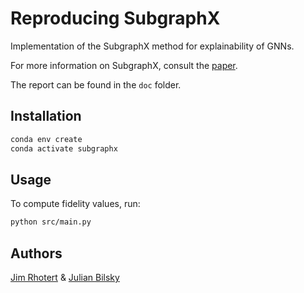 # Reproducing SubgraphX

Implementation of the SubgraphX method for explainability of GNNs.

For more information on SubgraphX, consult the [paper](https://proceedings.mlr.press/v139/yuan21c.html).

The report can be found in the `doc` folder.

## Installation


```bash
conda env create
conda activate subgraphx
```

## Usage

To compute fidelity values, run:

```bash
python src/main.py
```

## Authors

[Jim Rhotert](https://github.com/Dschimm) & [Julian Bilsky](https://github.com/julianbil)
